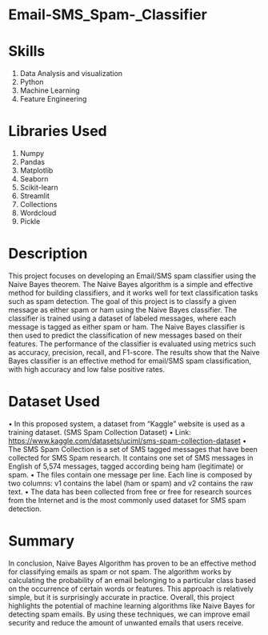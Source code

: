 # Email-SMS_Spam-_Classifier

# Skills
1. Data Analysis and visualization
2. Python
3. Machine Learning
4. Feature Engineering

# Libraries Used
1. Numpy
2. Pandas
3. Matplotlib
4. Seaborn
5. Scikit-learn
6. Streamlit
7. Collections
8. Wordcloud
9. Pickle

# Description 
This project focuses on developing an Email/SMS spam classifier using the Naive Bayes theorem. The Naive Bayes algorithm is a simple and effective method for building classifiers, and it works well for text classification tasks such as spam detection. The goal of this project is to classify a given message as either spam or ham using the Naive Bayes classifier. The classifier is trained using a dataset of labeled messages, where each message is tagged as either spam or ham. The Naive Bayes classifier is then used to predict the classification of new messages based on their features. The performance of the classifier is evaluated using metrics such as accuracy, precision, recall, and F1-score. The results show that the Naive Bayes classifier is an effective method for email/SMS spam classification, with high accuracy and low false positive rates.

# Dataset Used
•	In this proposed system, a dataset from “Kaggle” website is used as a training dataset. (SMS Spam Collection Dataset)
•	Link: https://www.kaggle.com/datasets/uciml/sms-spam-collection-dataset
•	The SMS Spam Collection is a set of SMS tagged messages that have been collected for SMS Spam research. It contains one set of SMS messages in English of 5,574 
   messages, tagged according being ham (legitimate) or spam.
•	The files contain one message per line. Each line is composed by two columns: v1 contains the label (ham or spam) and v2 contains the raw text.
•	The data has been collected from free or free for research sources from the Internet and is the most commonly used dataset for SMS spam detection.

# Summary
In conclusion, Naive Bayes Algorithm has proven to be an effective method for classifying emails as spam or not spam. The algorithm works by calculating the probability of an email belonging to a particular class based on the occurrence of certain words or features. This approach is relatively simple, but it is surprisingly accurate in practice. Overall, this project highlights the potential of machine learning algorithms like Naive Bayes for detecting spam emails. By using these techniques, we can improve email security and reduce the amount of unwanted emails that users receive.


   

